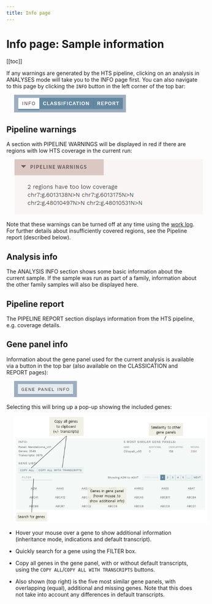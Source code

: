 ```yaml
---
title: Info page
---
```


# Info page: Sample information

[[toc]]

If any warnings are generated by the HTS pipeline, clicking on an analysis in ANALYSES mode will take you to the INFO page first. You can also navigate to this page by clicking the `INFO` button in the left corner of the top bar:

<div style="text-indent: 4%;"><img src="./img/nav_info_btn.png"></div>

## Pipeline warnings

A section with PIPELINE WARNINGS will be displayed in red if there are regions with low HTS coverage in the current run:

<div style="text-indent: 4%;"><img src="./img/warning_pipeline.png"></div>

Note that these warnings can be turned off at any time using the [work log](/manual/top-bar.html#work-log). For further details about insufficiently covered regions, see the Pipeline report (described below).

## Analysis info

The ANALYSIS INFO section shows some basic information about the current sample. If the sample was run as part of a family, information about the other family samples will also be displayed here.

## Pipeline report

The PIPELINE REPORT section displays information from the HTS pipeline, e.g. coverage details.

## Gene panel info

Information about the gene panel used for the current analysis is available via a button in the top bar (also available on the CLASSICATION and REPORT pages): 

<div style="text-indent: 4%;"><img src="./img/gene_panel_info_btn.png"></div>

Selecting this will bring up a pop-up showing the included genes: 

<div style="text-indent: 4%;"><img src="./img/gene_panel_info.png"></div>

- Hover your mouse over a gene to show additional information (inheritance mode, indications and default transcript).

- Quickly search for a gene using the FILTER box.

- Copy all genes in the gene panel, with or without default transcripts, using the `COPY ALL`/`COPY ALL WITH TRANSCRIPTS` buttons.

- Also shown (top right) is the five most similar gene panels, with overlapping (equal), additional and missing genes. Note that this does not take into account any differences in default transcripts.  
